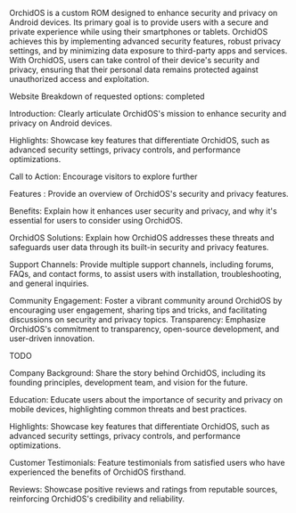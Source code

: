 OrchidOS is a custom ROM designed to enhance security and privacy on Android devices. Its primary goal is to provide users with a secure and private experience while using their smartphones or tablets. OrchidOS achieves this by implementing advanced security features, robust privacy settings, and by minimizing data exposure to third-party apps and services. With OrchidOS, users can take control of their device's security and privacy, ensuring that their personal data remains protected against unauthorized access and exploitation.

Website Breakdown of requested options: completed 


Introduction: Clearly articulate OrchidOS's mission to enhance security and privacy on Android devices.

Highlights: Showcase key features that differentiate OrchidOS, such as advanced security settings, privacy controls, and performance optimizations.

Call to Action: Encourage visitors to explore further 

Features : Provide an overview of OrchidOS's security and privacy features.

Benefits: Explain how it enhances user security and privacy, and why it's essential for users to consider using OrchidOS.

OrchidOS Solutions: Explain how OrchidOS addresses these threats and safeguards user data through its built-in security and privacy features.

Support Channels: Provide multiple support channels, including forums, FAQs, and contact forms, to assist users with installation, troubleshooting, and general inquiries.

Community Engagement: Foster a vibrant community around OrchidOS by encouraging user engagement, sharing tips and tricks, and facilitating discussions on security and privacy topics.
Transparency: Emphasize OrchidOS's commitment to transparency, open-source development, and user-driven innovation.


TODO

Company Background: Share the story behind OrchidOS, including its founding principles, development team, and vision for the future.

Education: Educate users about the importance of security and privacy on mobile devices, highlighting common threats and best practices.

Highlights: Showcase key features that differentiate OrchidOS, such as advanced security settings, privacy controls, and performance optimizations.

Customer Testimonials: Feature testimonials from satisfied users who have experienced the benefits of OrchidOS firsthand.

Reviews: Showcase positive reviews and ratings from reputable sources, reinforcing OrchidOS's credibility and reliability.